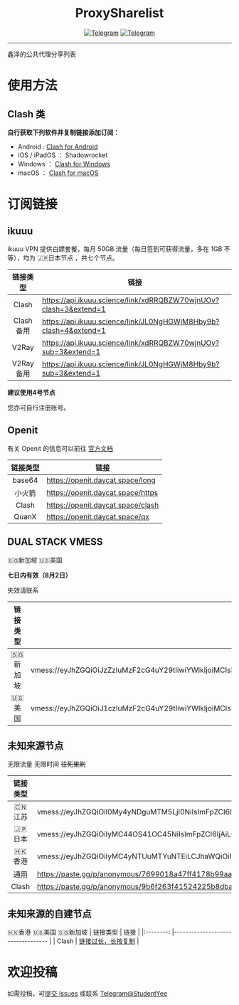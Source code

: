<div align="center">
    <h1> ProxySharelist </h1>

[![Telegram](https://img.shields.io/static/v1?label=Telegram&message=Channel&color=0088cc)](https://t.me/Xinzer_Cafe)
[![Telegram](https://img.shields.io/static/v1?label=Telegram&message=Chat&color=0088cc)](https://t.me/Xinzer_Chat)

</div>

---

鑫泽的公共代理分享列表

# 使用方法
## Clash 类
**自行获取下列软件并复制链接添加订阅：**
 - Android : [Clash for Android](https://github.com/Kr328/ClashForAndroid/releases/tag/v2.5.9)
 - iOS / iPadOS ： Shadowrocket
 - Windows ： [Clash for Windows](https://github.com/Dreamacro/clash)
 - macOS ： [Clash for macOS](https://github.com/Fndroid/clash_for_windows_pkg/releases)


# 订阅链接
## ikuuu
ikuuu VPN 提供白嫖套餐，每月 50GB 流量（每日签到可获得流量，多在 1GB 不等），均为 🇯🇵日本节点 ，共七个节点。


| 链接类型  | 链接  |
|:--------: |---------------------------------- |
| Clash  |    https://api.ikuuu.science/link/xdRRQBZW70wjnUOv?clash=3&extend=1                               |
|   Clash 备用    |     https://api.ikuuu.science/link/JL0NgHGWjM8Hby9b?clash=4&extend=1                              |
|      V2Ray     |      https://api.ikuuu.science/link/xdRRQBZW70wjnUOv?sub=3&extend=1                             |
| V2Ray备用 | https://api.ikuuu.science/link/JL0NgHGWjM8Hby9b?sub=3&extend=1 |


**建议使用4号节点**





您亦可自行注册账号。

## Openit
有关 Openit 的信息可以前往 [官方文档](https://openit.daycat.space/)

| 链接类型  | 链接  |
|:--------: |---------------------------------- |
|  base64 |       https://openit.daycat.space/long                            |
|   小火箭  |           https://openit.daycat.space/https                        |
|    Clash       |       https://openit.daycat.space/clash                            |
| QuanX | https://openit.daycat.space/qx |
## DUAL STACK VMESS
🇸🇬新加坡 🇺🇸美国

**七日内有效（8月2日）**

失效请联系

| 链接类型  | 链接  |
|:--------: |---------------------------------- |
|  🇸🇬新加坡 |  vmess://eyJhZGQiOiJzZzIuMzF2cG4uY29tIiwiYWlkIjoiMCIsImlkIjoiZGNlNGM0NzItNmYzZi00YzQ1LTgwZTUtY2JmZTVlY2FkN2VlIiwiaG9zdCI6IiIsIm5ldCI6IndzIiwicGF0aCI6Ii9mYXN0c3NoL3hpbnplci82MmRmYTNhMGQ4M2ZiLyIsInBvcnQiOiI0NDMiLCJwcyI6InNnMi4zMXZwbi5jb20iLCJ0bHMiOiJ0bHMiLCJ0eXBlIjoibm9uZSIsInYiOiIyIn0=  |
|  🇺🇸美国 |  vmess://eyJhZGQiOiJ1czIuMzF2cG4uY29tIiwiYWlkIjoiMCIsImlkIjoiMmVmNjRkYzgtY2EzYy00NWI4LWFkNWYtMjA4NzE0NTIxNDNiIiwiaG9zdCI6IiIsIm5ldCI6IndzIiwicGF0aCI6Ii9mYXN0c3NoL2RqZWZqZm0vNjJkZmE0NmM4ZGUyNy8iLCJwb3J0IjoiNDQzIiwicHMiOiJ1czIuMzF2cG4uY29tIiwidGxzIjoidGxzIiwidHlwZSI6Im5vbmUiLCJ2IjoiMiJ9  |


## 未知来源节点
无限流量 无限时间 ~~往死里刷~~

| 链接类型  | 链接  |
|:--------: |---------------------------------- |
| 🇨🇳江苏  |  vmess://eyJhZGQiOiI0My4yNDguMTM5LjI0NiIsImFpZCI6IjAiLCJob3N0IjoiIiwiaWQiOiIzOTZkOWNlMi03NjMxLTQ5NTUtYmZmOS02MGRiMDNjZTgwMjYiLCJuZXQiOiJ3cyIsInBhdGgiOiI/ZWRcdTAwM2QyMDQ4IiwicG9ydCI6IjgwIiwicHMiOiLmsZ/oi48iLCJzY3kiOiJhdXRvIiwic25pIjoiIiwidGxzIjoiIiwidHlwZSI6IiIsInYiOiIyIn0=  |
| 🇯🇵日本  |  vmess://eyJhZGQiOiIyMC44OS41OC45NiIsImFpZCI6IjAiLCJob3N0IjoiIiwiaWQiOiIzOTZkOWNlMi03NjMxLTQ5NTUtYmZmOS02MGRiMDNjZTgwMjYiLCJuZXQiOiJ3cyIsInBhdGgiOiI/ZWRcdTAwM2QyMDQ4IiwicG9ydCI6IjgwIiwicHMiOiLml6XmnKwiLCJzY3kiOiJhdXRvIiwic25pIjoiIiwidGxzIjoiIiwidHlwZSI6IiIsInYiOiIyIn0=  |
| 🇭🇰香港  | vmess://eyJhZGQiOiIyMC4yNTUuMTYuNTEiLCJhaWQiOiIwIiwiaG9zdCI6IiIsImlkIjoiMzk2ZDljZTItNzYzMS00OTU1LWJmZjktNjBkYjAzY2U4MDI2IiwibmV0Ijoid3MiLCJwYXRoIjoiP2VkXHUwMDNkMjA0OCIsInBvcnQiOiI4MCIsInBzIjoi6aaZ5rivIiwic2N5IjoiYXV0byIsInNuaSI6IiIsInRscyI6IiIsInR5cGUiOiIiLCJ2IjoiMiJ   |
|  通用  | https://paste.gg/p/anonymous/7699018a47ff4178b99aae7a200866b0/files/b7c51500c9e84feb8c0512ed0e34ab9e/raw  |
| Clash | https://paste.gg/p/anonymous/9b6f263f41524225b8dbaf490c80bb84/files/b22b76bdbaa34611a0383bcdfa793a4e/raw  |


## 未知来源的自建节点
🇭🇰香港 🇺🇸美国 🇸🇬新加坡
| 链接类型  | 链接  |
|:--------: |---------------------------------- |
|  Clash |    [链接过长，长按复制](https://pub-api-1.bianyuan.xyz/sub?target=clash&url=ss%3A%2F%2FYWVzLTI1Ni1nY206OWZqMzg4ZjVnNUAyMC4yMzkuMTk0LjEwMjo4Mzg1%23%25E9%25A6%2599%25E6%25B8%25AF%25F0%259F%2587%25AD%25F0%259F%2587%25B0%7Css%3A%2F%2FYWVzLTI1Ni1nY206ODhneTU2aDlAMTA0LjIzNy4xNTQuMTU4Ojg2NA%23%25E7%25BE%258E%25E5%259B%25BD%25F0%259F%2587%25BA%25F0%259F%2587%25B8%7Css%3A%2F%2FYWVzLTI1Ni1nY206OGY4dXI0Z0AxMzkuMTYyLjU3LjE5NDo5OTQ%23%25E6%2596%25B0%25E5%258A%25A0%25E5%259D%25A1&insert=false) |

# 欢迎投稿
如需投稿，可[提交 Issues](https://github.com/StudentYee/ProxySharelist/issues/new?assignees=&labels=&template=Contribution.md&title=%5B%E8%8A%82%E7%82%B9%E6%8A%95%E7%A8%BF%5D%E8%8A%82%E7%82%B9%E5%90%8D%E7%A7%B0) 或联系 [Telegram@StudentYee](https://t.me/StudentYee)

